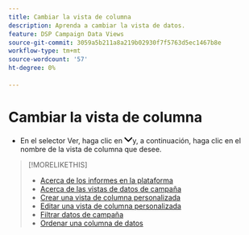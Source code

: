 ```yaml
---
title: Cambiar la vista de columna
description: Aprenda a cambiar la vista de datos.
feature: DSP Campaign Data Views
source-git-commit: 3059a5b211a8a219b02930f7f5763d5ec1467b8e
workflow-type: tm+mt
source-wordcount: '57'
ht-degree: 0%

---
```


# Cambiar la vista de columna

* En el selector Ver, haga clic en ![flecha abajo](/help/dsp/assets/chevron-down.png)y, a continuación, haga clic en el nombre de la vista de columna que desee.

>[!MORELIKETHIS]
>
>* [Acerca de los informes en la plataforma](campaign-reports-about.md)
>* [Acerca de las vistas de datos de campaña](campaign-data-views-about.md)
>* [Crear una vista de columna personalizada](column-view-create.md)
>* [Editar una vista de columna personalizada](column-view-edit.md)
>* [Filtrar datos de campaña](campaign-data-filter.md)
>* [Ordenar una columna de datos](campaign-data-sort.md)

